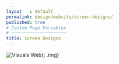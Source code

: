 ```yaml
---
layout   : default
permalink: design/website/screen-designs/
published: true
# Custom Page Variables
# ─────────────────────
title: Screen Designs
---
```


![Visuals Web](../../../img/visualsweb.png){: .img}